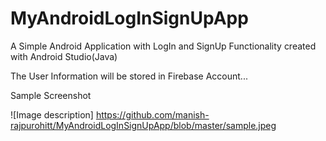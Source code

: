 # MyAndroidLogInSignUpApp

A Simple Android Application with LogIn and SignUp Functionality created with Android Studio(Java)

The User Information will be stored in Firebase Account...

Sample Screenshot

![Image description] https://github.com/manish-rajpurohitt/MyAndroidLogInSignUpApp/blob/master/sample.jpeg

